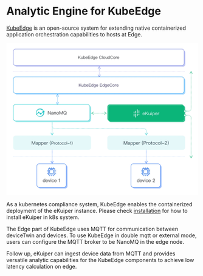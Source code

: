 # Analytic Engine for KubeEdge

[KubeEdge](https://kubeedge.io/) is an open-source system for extending native containerized application orchestration capabilities to hosts at Edge.

![arch](./arch.png)

As a kubernetes compliance system, KubeEdge enables the containerized deployment of the eKuiper instance. Please check [installation](../../installation.md#install-via-helm--k8sk3s-) for how to install eKuiper in k8s system.

The Edge part of KubeEdge uses MQTT for communication between deviceTwin and devices. To use KubeEdge in double mqtt or external mode, users can configure the MQTT broker to be NanoMQ in the edge node.

Follow up, eKuiper can ingest device data from MQTT and provides versatile analytic capabilities for the KubeEdge components to achieve low latency calculation on edge.
